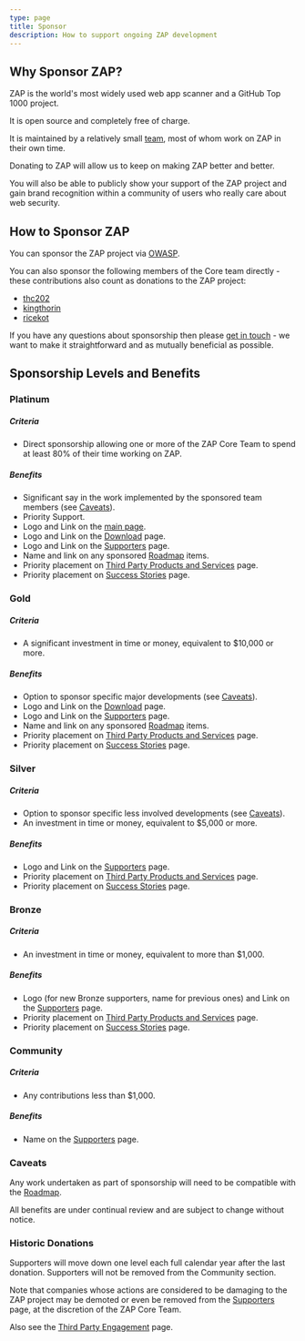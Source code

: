 ```yaml
---
type: page
title: Sponsor
description: How to support ongoing ZAP development
---
```


## Why Sponsor ZAP?

ZAP is the world's most widely used web app scanner and a GitHub Top 1000 project.

It is open source and completely free of charge.

It is maintained by a relatively small [team](/docs/team/), most of whom work on ZAP in their own time.

Donating to ZAP will allow us to keep on making ZAP better and better.

You will also be able to publicly show your support of the ZAP project and gain brand recognition within a 
community of users who really care about web security.

## How to Sponsor ZAP

You can sponsor the ZAP project via [OWASP](https://owasp.org/donate/?reponame=www-project-zap&title=OWASP+ZAP).

You can also sponsor the following members of the Core team directly - these contributions also count as donations to the ZAP project:

* [thc202](https://github.com/sponsors/thc202)
* [kingthorin](https://github.com/sponsors/kingthorin)
* [ricekot](https://github.com/sponsors/ricekot)

If you have any questions about sponsorship then please [get in touch](mailto:zaproxy-admin@googlegroups.com) - 
we want to make it straightforward and as mutually beneficial as possible.

## Sponsorship Levels and Benefits

### Platinum

##### Criteria

* Direct sponsorship allowing one or more of the ZAP Core Team to spend at least 80% of their time working on ZAP.

##### Benefits

* Significant say in the work implemented by the sponsored team members (see [Caveats](#caveats)).
* Priority Support.
* Logo and Link on the [main page](/).
* Logo and Link on the [Download](/download/) page.
* Logo and Link on the [Supporters](/supporters/) page.
* Name and link on any sponsored [Roadmap](/docs/roadmap) items.
* Priority placement on [Third Party Products and Services](/third-party-services/) page.
* Priority placement on [Success Stories](/success/) page.

### Gold

##### Criteria

* A significant investment in time or money, equivalent to $10,000 or more.

##### Benefits

* Option to sponsor specific major developments (see [Caveats](#caveats)).
* Logo and Link on the [Download](/download/) page.
* Logo and Link on the [Supporters](/supporters/) page.
* Name and link on any sponsored [Roadmap](/docs/roadmap) items.
* Priority placement on [Third Party Products and Services](/third-party-services/) page.
* Priority placement on [Success Stories](/success/) page.

### Silver

##### Criteria

* Option to sponsor specific less involved developments (see [Caveats](#caveats)).
* An investment in time or money, equivalent to $5,000 or more.

##### Benefits

* Logo and Link on the [Supporters](/supporters/) page.
* Priority placement on [Third Party Products and Services](/third-party-services/) page.
* Priority placement on [Success Stories](/success/) page.

### Bronze

##### Criteria

* An investment in time or money, equivalent to more than $1,000.

##### Benefits

* Logo (for new Bronze supporters, name for previous ones) and Link on the [Supporters](/supporters/) page.
* Priority placement on [Third Party Products and Services](/third-party-services/) page.
* Priority placement on [Success Stories](/success/) page.

### Community

##### Criteria

* Any contributions less than $1,000.

##### Benefits

* Name on the [Supporters](/supporters/) page.

### Caveats

Any work undertaken as part of sponsorship will need to be compatible with the [Roadmap](/docs/roadmap/). 

All benefits are under continual review and are subject to change without notice.

### Historic Donations

Supporters will move down one level each full calendar year after the last donation. Supporters will not be removed from the Community section.

Note that companies whose actions are considered to be damaging to the ZAP project may be demoted or even be removed 
from the [Supporters](/supporters/) page, at the discretion of the ZAP Core Team.

Also see the [Third Party Engagement](/third-party-engagement/) page.
